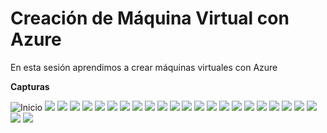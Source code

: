# Creación de Máquina Virtual con Azure

En esta sesión aprendimos a crear máquinas virtuales con Azure

**Capturas**

![Inicio](Images\01-Home.png)
![](Images\02-Create.png)
![](Images\02-Create_2.png)
![](Images\03-dates.png)
![](Images\03-dates_2.png)
![](Images\04-redes.png)
![](Images\05-Complete.png)
![](Images\06-Create.png)
![](Images\07-CreateNew.png)
![](Images\08-dates.png)
![](Images\08-dates_2.png)
![](Images\09-redesCreate.png)
![](Images\10-create.png)
![](Images\11-complete.png)
![](Images\12-VM.png)
![](Images\13-conect.png)
![](Images\14.download.png)
![](Images\15-conect.png)
![](Images\16-dates.png)
![](Images\17-cmd.png)
![](Images\18-cmd.png)
![](Images\19-power.png)
![](Images\20-power.png)
![](Images\21-conect.png)
![](Images\22-complete.png)